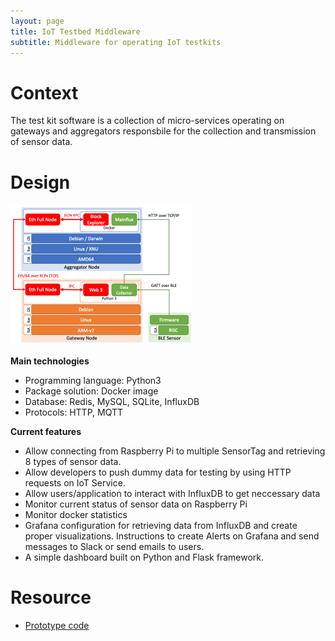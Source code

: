 ```yaml
---
layout: page
title: IoT Testbed Middleware
subtitle: Middleware for operating IoT testkits
---
```


# Context

The test kit software is a collection of micro-services operating on gateways and aggregators responsbile for the collection and transmission of sensor data. 

# Design

![](/assets/img/Testkit_software.png)

**Main technologies**
-   Programming language: Python3
-   Package solution: Docker image
-   Database: Redis, MySQL, SQLite, InfluxDB
-   Protocols: HTTP, MQTT

**Current features**
-   Allow connecting from Raspberry Pi to multiple SensorTag and retrieving 8 types of sensor data.
-   Allow developers to push dummy data for testing by using HTTP requests on IoT Service.
-   Allow users/application to interact with InfluxDB to get neccessary data
-   Monitor current status of sensor data on Raspberry Pi
-   Monitor docker statistics
-   Grafana configuration for retrieving data from InfluxDB and create proper visualizations. Instructions to create Alerts on Grafana and send messages to Slack or send emails to users.
-   A simple dashboard built on Python and Flask framework.

# Resource

- [Prototype code](https://github.com/CREST-Adelaide/LIEF-LIT-Middleware)